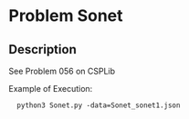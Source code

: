 # Problem Sonet
## Description
See Problem 056 on CSPLib

Example of Execution:
```
  python3 Sonet.py -data=Sonet_sonet1.json
